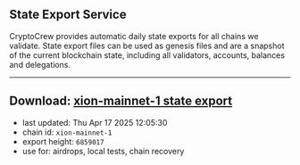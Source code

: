 ## State Export Service
CryptoCrew provides automatic daily state exports for all chains we validate. State export files can be used as genesis files and are a snapshot of the current blockchain state, including all validators, accounts, balances and delegations.

---
**Download: [xion-mainnet-1 state export](https://dl-eu2.ccvalidators.com/SERVICE/xion/xion-mainnet-1_export_6859017.json)**
---

- last updated: Thu Apr 17 2025 12:05:30
- chain id: `xion-mainnet-1`
- export height: `6859017`
- use for: airdrops, local tests, chain recovery
